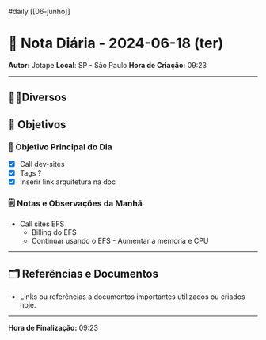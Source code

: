 #daily
[[06-junho]]
# 📅 Nota Diária - 2024-06-18 (ter)

**Autor:** Jotape
**Local**: SP - São Paulo
**Hora de Criação:** 09:23

---
## 🤝🏻Diversos

## 🌄 Objetivos
### 🎯 Objetivo Principal do Dia
- [x] Call dev-sites
- [x] Tags ?
- [x] Inserir link arquitetura na doc 
### 🗒️ Notas e Observações da Manhã
- Call sites EFS
	- Billing do EFS
	- Continuar usando o EFS - Aumentar a memoria e CPU 
---
## 🗂️ Referências e Documentos
- Links ou referências a documentos importantes utilizados ou criados hoje.

---

**Hora de Finalização:** 09:23
